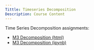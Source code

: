 ```yaml
---
Tittle: Timeseries Decomposition
Description: Course Content
---
```


Time Series Decomposition assignments:
- [M3 Decomposition (html)](M3Decomposition.html)
- [M3 Decomposition (ipynb)](M3Decomposition.ipynb)
